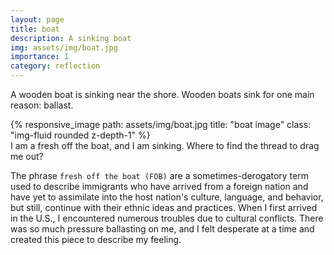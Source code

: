 ```yaml
---
layout: page
title: boat
description: A sinking boat
img: assets/img/boat.jpg
importance: 1
category: reflection
---
```

A wooden boat is sinking near the shore. Wooden boats sink for one main reason: ballast.
<div class="row">
    <div class="col-sm mt-3 mt-md-0">
        {% responsive_image path: assets/img/boat.jpg title: "boat image" class: "img-fluid rounded z-depth-1" %}
    </div>
</div>
<div class="caption">
    I am a fresh off the boat, and I am sinking. Where to find the thread to drag me out?

</div>

The phrase `fresh off the boat (FOB)` are a sometimes-derogatory term used to describe immigrants who have arrived from a foreign nation and have yet to assimilate into the host nation's culture, language, and behavior, but still, continue with their ethnic ideas and practices. When I first arrived in the U.S., I encountered numerous troubles due to cultural conflicts. There was so much pressure ballasting on me, and I felt desperate at a time and created this piece to describe my feeling. 